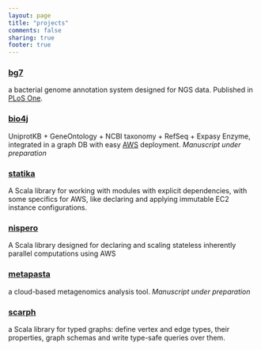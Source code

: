 ```yaml
---
layout: page
title: "projects"
comments: false
sharing: true
footer: true
---
```


### [bg7](http://bg7.ohnosequences.com)

a bacterial genome annotation system designed for NGS data. Published in [PLoS One](http://www.plosone.org/article/info%3Adoi%2F10.1371%2Fjournal.pone.0049239).

### [bio4j](http://bio4j.com)

UniprotKB + GeneOntology + NCBI taxonomy + RefSeq + Expasy Enzyme, integrated in a graph DB with easy [AWS](http://aws.amazon.com) deployment. _Manuscript under preparation_

### [statika](http://ohnosequences.com/statika)

A Scala library for working with modules with explicit dependencies, with some specifics for AWS, like declaring and applying immutable EC2 instance configurations.

### [nispero](http://ohnosequences.com/nispero)

A Scala library designed for declaring and scaling stateless inherently parallel computations using AWS

### [metapasta](https://github.com/ohnosequences/metapasta)

a cloud-based metagenomics analysis tool. _Manuscript under preparation_


### [scarph](https://github.com/ohnosequences/scarph)

a Scala library for typed graphs: define vertex and edge types, their properties, graph schemas and write type-safe queries over them.
